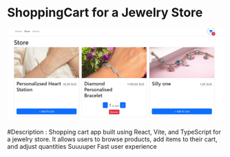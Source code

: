 # ShoppingCart for a Jewelry Store 

![cat image](https://github.com/tahahamdii/ShoppingCart/blob/main/t.png)

#Description : 
Shopping cart app built using React, Vite, and TypeScript for a jewelry store.
It allows users to browse products, add items to their cart, and adjust quantities 
Suuuuper Fast user experience

